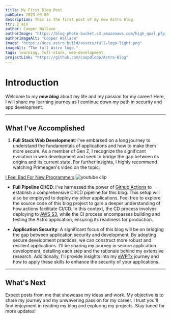 ```yaml
---
title: My First Blog Post
pubDate: 2023-09-09
description: This is the first post of my new Astro blog.
ttr: 2 min
author: Cooper Wallace
authorImage: "https://blog-photo-bucket.s3.amazonaws.com/high_qual_pfp_informal_cropped_circle.jpg"
authorImageAlt: "Cooper Wallace"
image: "https://docs.astro.build/assets/full-logo-light.png"
imageAlt: "The full Astro logo."
tags: learning, full-stack, web-development
projectLink: "https://github.com/coopdloop/Astro-Blog"
---
```


# Introduction

Welcome to my **_new blog_** about my life and my passion for my career! Here, I will share my learning journey as I continue down my path in security and app development.

---

## What I've Accomplished

1. **Full Stack Web Development**: I've embarked on a long journey to understand the fundamentals of applications and how to make them more secure. As a member of Gen Z, I recognize the significant evolution in web development and seek to bridge the gap between its origins and its current state. For further insights, I highly recommend watching Primeagen's video on the topic:

[I Feel Bad For New Programmers](https://www.youtube.com/watch?v=jL88IAxoYOk)
![youtube clip](https://blog-photo-bucket.s3.amazonaws.com/FirstBlogPost/primeagenThumbnail.PNG "Primeagen youtube clip summing it up")

- **Full Pipeline CI/CD**: I've harnessed the power of [Github Actions](https://github.com/features/actions) to establish a comprehensive CI/CD pipeline for this blog. This setup will also be employed to deploy my other applications. Feel free to explore the source code of this blog project to gain a deeper understanding of how actions facilitate CI/CD. In this context, the CD process involves deploying to [AWS S3](https://aws.amazon.com/s3/), while the CI process encompasses building and testing the Astro application, ensuring its readiness for production.

- **Application Security**: A significant focus of this blog will be on bridging the gap between application security and development. By adopting secure development practices, we can construct more robust and resilient applications. I'll be sharing my journey in secure application development, detailing each step and the rationale behind my extensive research. Additionally, I'll provide insights into my [eWPTx](https://www.elearnsecurity.com/certification/ewptx/) journey and how to apply these skills to enhance the security of your applications.

---

## What's Next

Expect posts from me that showcase my ideas and work. My objective is to share my journey and my unwavering passion for my career. I trust you'll find enjoyment in reading my blog and exploring my projects. Stay tuned for more updates!

